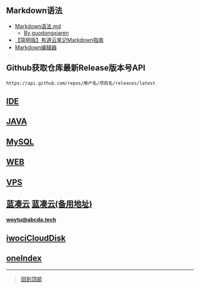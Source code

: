 ## Markdown语法
* [Markdown语法.md](README%E8%AF%AD%E6%B3%95.md) 
  * [By guodongxiaren](https://github.com/guodongxiaren/README)
* [【简明版】有道云笔记Markdown指南](http://note.youdao.com/iyoudao/?p=2411&vendor=unsilent14)
* [Markdown编辑器](Markdown编辑器.md)
## Github获取仓库最新Release版本号API
```
https://api.github.com/repos/用户名/项目名/releases/latest
```

## [IDE](IDE)

## [JAVA](JAVA)

## [MySQL](MySQL)

## [WEB](WEB)

## [VPS](VPS)

## [蓝凑云](https://www.lanzous.com/u/ding_jostin) [蓝凑云(备用地址)](https://pan.lanzou.com/u/ding_jostin)

#### [woytu@abcda.tech](https://portal.office.com) 

## [iwociCloudDisk](https://file.iwoci.com)
## [oneIndex](https://one.woytu.com)



*******************
> [回到顶部](#readme)

